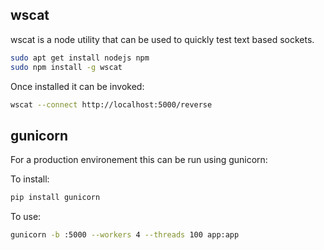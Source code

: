 ## wscat

wscat is a node utility that can be used to quickly test text based sockets.

```bash
sudo apt get install nodejs npm
sudo npm install -g wscat
```

Once installed it can be invoked:
```bash
wscat --connect http://localhost:5000/reverse
```

## gunicorn

For a production environement this can be run using gunicorn:

To install:
```bash
pip install gunicorn
```

To use:
```bash
gunicorn -b :5000 --workers 4 --threads 100 app:app
```
